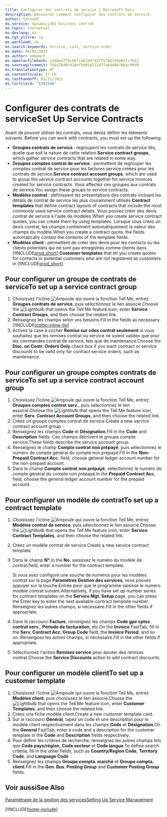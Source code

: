 ```yaml
---
title: Configurer des contrats de service | Microsoft Docs
description: Découvrez comment configurer des contrats de service.
author: SorenGP
ms.service: dynamics365-business-central
ms.topic: conceptual
ms.devlang: na
ms.tgt_pltfrm: na
ms.workload: na
ms.search.keywords: service, cost, service order
ms.date: 04/01/2021
ms.author: edupont
ms.openlocfilehash: 216bbd775c66fca619d792ff578d198405fc7612
ms.sourcegitcommit: 766e2840fd16efb901d211d7fa64d96766ac99d9
ms.translationtype: HT
ms.contentlocale: fr-CH
ms.lasthandoff: 03/31/2021
ms.locfileid: "5781546"
---
```

# <a name="set-up-service-contracts"></a><span data-ttu-id="7d080-103">Configurer des contrats de service</span><span class="sxs-lookup"><span data-stu-id="7d080-103">Set Up Service Contracts</span></span>
<span data-ttu-id="7d080-104">Avant de pouvoir utiliser les contrats, vous devez définir les éléments suivants :</span><span class="sxs-lookup"><span data-stu-id="7d080-104">Before you can work with contracts, you must set up the following:</span></span> 

* <span data-ttu-id="7d080-105">**Groupes contrats de service** : regroupent les contrats de service liés, quelle que soit la nature de cette relation.</span><span class="sxs-lookup"><span data-stu-id="7d080-105">**Service contract groups**, which gather service contracts that are related in some way.</span></span>
* <span data-ttu-id="7d080-106">**Groupes comptes contrat de service** : permettent de regrouper les comptes contrat de service pour les factures service créées pour les contrats de service.</span><span class="sxs-lookup"><span data-stu-id="7d080-106">**Service contract account groups**, which are used to group the service contract accounts together for service invoices created for service contracts.</span></span> <span data-ttu-id="7d080-107">Vous affectez ces groupes aux contrats de service.</span><span class="sxs-lookup"><span data-stu-id="7d080-107">You assign these groups to service contracts.</span></span>  
* <span data-ttu-id="7d080-108">**Modèles contrat** : définissent les présentations des contrats incluant les détails de contrat de service les plus couramment utilisés.</span><span class="sxs-lookup"><span data-stu-id="7d080-108">**Contract templates** that define contract layouts of contracts that include the most commonly used service contract details.</span></span> <span data-ttu-id="7d080-109">Vous pouvez créer des devis contrat de service à l'aide de modèles.</span><span class="sxs-lookup"><span data-stu-id="7d080-109">When you create service contract quotes, you can create them by using templates.</span></span> <span data-ttu-id="7d080-110">Lorsque vous créez un devis contrat, les champs contiennent automatiquement la valeur des champs du modèle.</span><span class="sxs-lookup"><span data-stu-id="7d080-110">When you create a contract quote, the fields automatically contain the contents of the template fields.</span></span>
* <span data-ttu-id="7d080-111">**Modèles client** : permettent de créer des devis pour les contacts ou les clients potentiels qui ne sont pas enregistrés comme clients dans [!INCLUDE[prod_short](includes/prod_short.md)].</span><span class="sxs-lookup"><span data-stu-id="7d080-111">**Customer templates** that let you create quotes for contacts or potential customers who are not registered as customers in [!INCLUDE[prod_short](includes/prod_short.md)].</span></span>  

## <a name="to-set-up-a-service-contract-group"></a><span data-ttu-id="7d080-112">Pour configurer un groupe de contrats de service</span><span class="sxs-lookup"><span data-stu-id="7d080-112">To set up a service contract group</span></span>  
1. <span data-ttu-id="7d080-113">Choisissez l'icône ![Ampoule qui ouvre la fonction Tell Me](media/ui-search/search_small.png "Dites-moi ce que vous voulez faire"), entrez **Groupes contrats de service**, puis sélectionnez le lien associé.</span><span class="sxs-lookup"><span data-stu-id="7d080-113">Choose the ![Lightbulb that opens the Tell Me feature](media/ui-search/search_small.png "Tell me what you want to do") icon, enter **Service Contract Groups**, and then choose the related link.</span></span>  
2. <span data-ttu-id="7d080-114">Renseignez les champs selon vos besoins.</span><span class="sxs-lookup"><span data-stu-id="7d080-114">Fill in the fields as necessary.</span></span> [!INCLUDE[tooltip-inline-tip](includes/tooltip-inline-tip_md.md)]
3. <span data-ttu-id="7d080-115">Activez la case à cocher **Remise sur cdes contrat seulement** si vous souhaitez que les remises contrat ou service ne soient valides que pour les commandes contrat de service, tels que de maintenance.</span><span class="sxs-lookup"><span data-stu-id="7d080-115">Choose the **Disc. on Contr. Orders Only** check box if you want contract or service discounts to be valid only for contract service orders, such as maintenance.</span></span>  

## <a name="to-set-up-a-service-contract-account-group"></a><span data-ttu-id="7d080-116">Pour configurer un groupe comptes contrats de service</span><span class="sxs-lookup"><span data-stu-id="7d080-116">To set up a service contract account group</span></span>  
1. <span data-ttu-id="7d080-117">Choisissez l'icône ![Ampoule qui ouvre la fonction Tell Me](media/ui-search/search_small.png "Dites-moi ce que vous voulez faire"), entrez **Groupes comptes contrat serv.**, puis sélectionnez le lien associé.</span><span class="sxs-lookup"><span data-stu-id="7d080-117">Choose the ![Lightbulb that opens the Tell Me feature](media/ui-search/search_small.png "Tell me what you want to do") icon, enter **Serv. Contract Account Groups**, and then choose the related link.</span></span>  
2. <span data-ttu-id="7d080-118">Créez un groupe comptes contrat de service.</span><span class="sxs-lookup"><span data-stu-id="7d080-118">Create a new service contract account group.</span></span>   
3. <span data-ttu-id="7d080-119">Renseignez les champs **Code** et **Désignation**.</span><span class="sxs-lookup"><span data-stu-id="7d080-119">Fill in the **Code** and **Description** fields.</span></span> <span data-ttu-id="7d080-120">Ces champs décrivent le groupe compte service.</span><span class="sxs-lookup"><span data-stu-id="7d080-120">These fields describe the service account group.</span></span>  
4. <span data-ttu-id="7d080-121">Renseignez le champ **Compte contrat non prépayé**, puis sélectionnez le numéro de compte général du compte non prépayé.</span><span class="sxs-lookup"><span data-stu-id="7d080-121">Fill in the **Non-Prepaid Contract Acc.** field, choose general ledger account number for the non-prepaid account.</span></span>  
5. <span data-ttu-id="7d080-122">Dans le champ **Compte contrat non prépayé**, sélectionnez le numéro de compte général du compte non prépayé.</span><span class="sxs-lookup"><span data-stu-id="7d080-122">In the **Prepaid Contract Acc.** field, choose the general ledger account number for the prepaid account.</span></span>  

## <a name="to-set-up-a-contract-template"></a><span data-ttu-id="7d080-123">Pour configurer un modèle de contrat</span><span class="sxs-lookup"><span data-stu-id="7d080-123">To set up a contract template</span></span>  
1. <span data-ttu-id="7d080-124">Choisissez l'icône ![Ampoule qui ouvre la fonction Tell Me](media/ui-search/search_small.png "Dites-moi ce que vous voulez faire"), entrez **Modèles contrat de service**, puis sélectionnez le lien associé.</span><span class="sxs-lookup"><span data-stu-id="7d080-124">Choose the ![Lightbulb that opens the Tell Me feature](media/ui-search/search_small.png "Tell me what you want to do") icon, enter **Service Contract Templates**, and then choose the related link.</span></span>  
2. <span data-ttu-id="7d080-125">Créez un modèle contrat de service.</span><span class="sxs-lookup"><span data-stu-id="7d080-125">Create a new service contract template.</span></span>  
3. <span data-ttu-id="7d080-126">Dans le champ **N°**,</span><span class="sxs-lookup"><span data-stu-id="7d080-126">In the **No.**</span></span> <span data-ttu-id="7d080-127">saisissez le numéro du modèle de contrat.</span><span class="sxs-lookup"><span data-stu-id="7d080-127">field, enter a number for the contract template.</span></span>  
  
     <span data-ttu-id="7d080-128">Si vous avez configuré une souche de numéros pour les modèles contrat sur la page **Paramètres Gestion des services**, vous pouvez appuyer sur la touche Entrée pour que le programme saisisse le numéro modèle contrat suivant.</span><span class="sxs-lookup"><span data-stu-id="7d080-128">Alternatively, if you have set up number series for contract templates on the **Service Mgt. Setup** page, you can press the Enter key to enter the next available contract template number.</span></span> <span data-ttu-id="7d080-129">Renseignez les autres champs, si nécessaire.</span><span class="sxs-lookup"><span data-stu-id="7d080-129">Fill in the other fields if appropriate.</span></span>  
  
4. <span data-ttu-id="7d080-130">Dans le raccourci **Facture**, renseignez les champs **Code gpe cptes contrat serv.**, **Période de facturation**, etc.</span><span class="sxs-lookup"><span data-stu-id="7d080-130">On the **Invoice** FastTab, fill in the **Serv. Contract Acc. Group Code** field, the **Invoice Period**, and so on.</span></span> <span data-ttu-id="7d080-131">Renseignez les autres champs, si nécessaire.</span><span class="sxs-lookup"><span data-stu-id="7d080-131">Fill in the other fields if appropriate.</span></span>  
5. <span data-ttu-id="7d080-132">Sélectionnez l'action **Remises service** pour ajouter des remises contrat.</span><span class="sxs-lookup"><span data-stu-id="7d080-132">Choose the **Service Discounts** action to add contract discounts.</span></span>  

## <a name="to-set-up-a-customer-template"></a><span data-ttu-id="7d080-133">Pour configurer un modèle client</span><span class="sxs-lookup"><span data-stu-id="7d080-133">To set up a customer template</span></span>  
1. <span data-ttu-id="7d080-134">Choisissez l'icône ![Ampoule qui ouvre la fonction Tell Me](media/ui-search/search_small.png "Dites-moi ce que vous voulez faire"), entrez **Modèles client**, puis choisissez le lien associé.</span><span class="sxs-lookup"><span data-stu-id="7d080-134">Choose the ![Lightbulb that opens the Tell Me feature](media/ui-search/search_small.png "Tell me what you want to do") icon, enter **Customer Templates**, and then choose the related link.</span></span>  
2. <span data-ttu-id="7d080-135">Créez une fiche modèle client.</span><span class="sxs-lookup"><span data-stu-id="7d080-135">Create a new customer template card.</span></span>  
3. <span data-ttu-id="7d080-136">Sur le raccourci **Général**, tapez un code et une description pour le modèle client respectivement dans les champs **Code** et **Désignation**.</span><span class="sxs-lookup"><span data-stu-id="7d080-136">On the **General** FastTab, enter a code and a description for the customer template in the **Code** and **Description** fields respectively.</span></span> 
4. <span data-ttu-id="7d080-137">Pour définir les critères de recherche, renseignez les autres champs tels que **Code pays/région**, **Code secteur** et **Code langue**.</span><span class="sxs-lookup"><span data-stu-id="7d080-137">To define search criteria, fill in the other fields, such as **Country/Region Code**, **Territory Code**, and **Language Code**.</span></span>  
5. <span data-ttu-id="7d080-138">Renseignez les champs **Groupe compta. marché** et **Groupe compta. client**.</span><span class="sxs-lookup"><span data-stu-id="7d080-138">Fill in the **Gen. Bus. Posting Group** and **Customer Posting Group** fields.</span></span>  

## <a name="see-also"></a><span data-ttu-id="7d080-139">Voir aussi</span><span class="sxs-lookup"><span data-stu-id="7d080-139">See Also</span></span>
[<span data-ttu-id="7d080-140">Paramétrage de la gestion des services</span><span class="sxs-lookup"><span data-stu-id="7d080-140">Setting Up Service Management</span></span>](service-setup-service.md)

[!INCLUDE[footer-include](includes/footer-banner.md)]